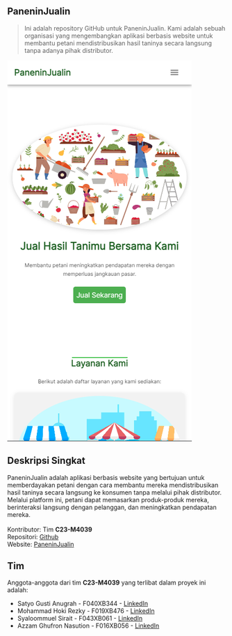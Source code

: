 ## PaneninJualin
> Ini adalah repository GitHub untuk PaneninJualin. Kami adalah sebuah organisasi yang mengembangkan aplikasi berbasis website untuk membantu petani mendistribusikan hasil taninya secara langsung tanpa adanya pihak distributor.

![](preview.png)

## Deskripsi Singkat
PaneninJualin adalah aplikasi berbasis website yang bertujuan untuk memberdayakan petani dengan cara membantu mereka mendistribusikan hasil taninya secara langsung ke konsumen tanpa melalui pihak distributor. Melalui platform ini, petani dapat memasarkan produk-produk mereka, berinteraksi langsung dengan pelanggan, dan meningkatkan pendapatan mereka. <br> <br>
Kontributor: Tim <b>C23-M4039</b> <br>
Repositori: [Github](https://github.com/PaneninJualin-C23M4039) <br>
Website: [PaneninJualin](https://panenin-jualin.vercel.app)

## Tim
Anggota-anggota dari tim <b>C23-M4039</b> yang terlibat dalam proyek ini adalah:

* Satyo Gusti Anugrah - F040XB344 - [LinkedIn](https://www.linkedin.com/in/satyogustianugrah/)
* Mohammad Hoki Rezky - F019XB476 - [LinkedIn](https://www.linkedin.com/in/mhokirezky/)
* Syaloommuel Sirait - F043XB061 - [LinkedIn](https://www.linkedin.com/in/syaloommuel-sirait-3b263b221/)
* Azzam Ghufron Nasution - F016XB056 - [LinkedIn](https://www.linkedin.com/in/azzam-ghufron-nasution-6a1950250/)

